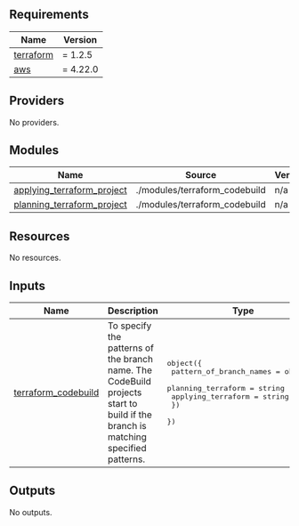 <!-- BEGIN_TF_DOCS -->
## Requirements

| Name | Version |
|------|---------|
| <a name="requirement_terraform"></a> [terraform](#requirement\_terraform) | = 1.2.5 |
| <a name="requirement_aws"></a> [aws](#requirement\_aws) | = 4.22.0 |

## Providers

No providers.

## Modules

| Name | Source | Version |
|------|--------|---------|
| <a name="module_applying_terraform_project"></a> [applying\_terraform\_project](#module\_applying\_terraform\_project) | ./modules/terraform_codebuild | n/a |
| <a name="module_planning_terraform_project"></a> [planning\_terraform\_project](#module\_planning\_terraform\_project) | ./modules/terraform_codebuild | n/a |

## Resources

No resources.

## Inputs

| Name | Description | Type | Default | Required |
|------|-------------|------|---------|:--------:|
| <a name="input_terraform_codebuild"></a> [terraform\_codebuild](#input\_terraform\_codebuild) | To specify the patterns of the branch name. The CodeBuild projects start to build if the branch is matching specified patterns. | <pre>object({<br>    pattern_of_branch_names = object({<br>      planning_terraform = string<br>      applying_terraform = string<br>    })<br>  })</pre> | n/a | yes |

## Outputs

No outputs.
<!-- END_TF_DOCS -->